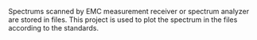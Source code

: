 Spectrums scanned by EMC measurement receiver or spectrum analyzer are stored in files. This project is used to plot the spectrum in the files according to the standards.
